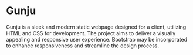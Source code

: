 # Gunju
Gunju is a sleek and modern static webpage designed for a client, utilizing HTML and CSS for development. The project aims to deliver a visually appealing and responsive user experience. Bootstrap may be incorporated to enhance responsiveness and streamline the design process.
